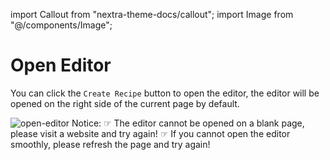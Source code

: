 import Callout from "nextra-theme-docs/callout";
import Image from "@/components/Image";

# Open Editor

You can click the `Create Recipe` button to open the editor, the editor will be opened on the right side of the current page by default.

<Image src="/screenshots/open-editor.gif"  alt="open-editor" />

<Callout emoji="💡">
Notice:  
☞ The editor cannot be opened on a blank page, please visit a website and try again!  
☞ If you cannot open the editor smoothly, please refresh the page and try again!
</Callout>
